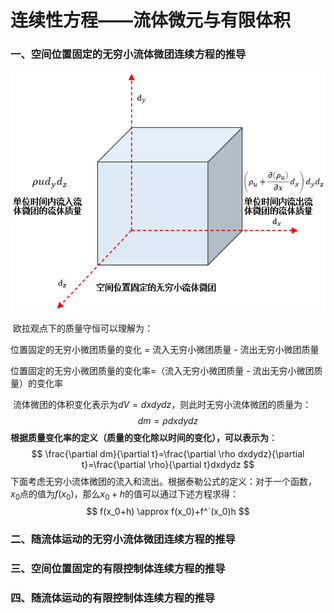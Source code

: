 # 连续性方程——流体微元与有限体积

### 一、空间位置固定的无穷小流体微团连续方程的推导

<p align="center">
    <img src="./images/weituan1.png">
</p>

 欧拉观点下的质量守恒可以理解为：

位置固定的无穷小微团质量的变化 =  流入无穷小微团质量 - 流出无穷小微团质量

位置固定的无穷小微团质量的变化率=（流入无穷小微团质量 - 流出无穷小微团质量）的变化率

 流体微团的体积变化表示为$dV=dxdydz$，则此时无穷小流体微团的质量为：
$$
dm=\rho dxdydz
$$
  **根据质量变化率的定义（质量的变化除以时间的变化），可以表示为**：
$$
\frac{\partial dm}{\partial t}=\frac{\partial \rho dxdydz}{\partial t}=\frac{\partial \rho}{\partial t}dxdydz
$$
下面考虑无穷小流体微团的流入和流出。根据泰勒公式的定义：对于一个函数，$x_0$点的值为$f(x_0)$，那么$x_0+h$的值可以通过下述方程求得：
$$
f(x_0+h) \approx f(x_0)+f^`(x_0)h
$$






### 二、随流体运动的无穷小流体微团连续方程的推导



### 三、空间位置固定的有限控制体连续方程的推导



### 四、随流体运动的有限控制体连续方程的推导

